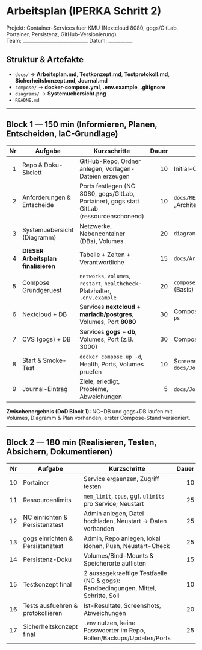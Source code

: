 # Arbeitsplan (IPERKA Schritt 2)

Projekt: Container-Services fuer KMU (Nextcloud 8080, gogs/GitLab, Portainer, Persistenz, GitHub-Versionierung)  
Team: ___________________________      Datum: __________

## Struktur & Artefakte
- `docs/` → **Arbeitsplan.md**, **Testkonzept.md**, **Testprotokoll.md**, **Sicherheitskonzept.md**, **Journal.md**
- `compose/` → **docker-compose.yml**, **.env.example**, **.gitignore**
- `diagrams/` → **Systemuebersicht.png**
- `README.md`

---

## Block 1 — 150 min (Informieren, Planen, Entscheiden, IaC-Grundlage)

| Nr | Aufgabe | Kurzschritte | Dauer | Deliverables | Raster / HANOK |
|---:|---|---|---:|---|---|
| 1 | Repo & Doku-Skelett | GitHub-Repo, Ordner anlegen, Vorlagen-Dateien erzeugen | 10 | Initial-Commit „Projektstruktur“ | Versionsverwaltung • M169 1.4 |
| 2 | Anforderungen & Entscheide | Ports festlegen (NC 8080, gogs/GitLab, Portainer), gogs statt GitLab (ressourcenschonend) | 10 | `docs/README`-Notiz „Architektur-Entscheide“ | Dokumentation • M347 2.4 |
| 3 | Systemuebersicht (Diagramm) | Netzwerke, Nebencontainer (DBs), Volumes | 20 | `diagrams/Systemuebersicht.png` | IaC • M169 1.5/1.6 • M347 2.1 |
| 4 | **DIESER Arbeitsplan finalisieren** | Tabelle + Zeiten + Verantwortliche | 15 | `docs/Arbeitsplan.md` | Doku-Gliederung |
| 5 | Compose Grundgeruest | `networks`, `volumes`, `restart`, `healthcheck`-Platzhalter, `.env.example` | 20 | `compose/docker-compose.yml` (Basis) | IaC • M169 1.6 |
| 6 | Nextcloud + DB | Services **nextcloud** + **mariadb/postgres**, Volumes, Port **8080** | 30 | Compose + Screenshot `docker ps` | IaC/Persistenz • M169 1.6 |
| 7 | CVS (gogs) + DB | Services **gogs** + **db**, Volumes, Port (z.B. 3000) | 30 | Compose + Screenshot | IaC/Persistenz • M347 2.1 |
| 8 | Start & Smoke-Test | `docker compose up -d`, Health, Ports, Volumes pruefen | 10 | Screenshots in `docs/Journal.md` | Testkonzept (Vorstufe) |
| 9 | Journal-Eintrag | Ziele, erledigt, Probleme, Abweichungen | 5 | `docs/Journal.md` (Block 1) | Arbeitsjournal |

**Zwischenergebnis (DoD Block 1):** NC+DB und gogs+DB laufen mit Volumes, Diagramm & Plan vorhanden, erster Compose-Stand versioniert.

---

## Block 2 — 180 min (Realisieren, Testen, Absichern, Dokumentieren)

| Nr | Aufgabe | Kurzschritte | Dauer | Deliverables | Raster / HANOK |
|---:|---|---|---:|---|---|
| 10 | Portainer | Service ergaenzen, Zugriff testen | 10 | Compose + Screenshot | IaC |
| 11 | Ressourcenlimits | `mem_limit`, `cpus`, ggf. `ulimits` pro Service; Neustart | 25 | Compose-Diff + Portainer-Screenshot | **Ressourcenbeschraenkungen** |
| 12 | NC einrichten & Persistenztest | Admin anlegen, Datei hochladen, Neustart → Daten vorhanden | 25 | Testbeleg + Screenshot | Test/Protokoll • M169 3.3 |
| 13 | gogs einrichten & Persistenztest | Admin, Repo anlegen, lokal klonen, Push, Neustart-Check | 25 | Testbeleg + Screenshot | Test/Protokoll |
| 14 | Persistenz-Doku | Volumes/Bind-Mounts & Speicherorte auflisten | 15 | Abschnitt in `docs/README`/`Arbeitsplan` | IaC/Persistenz |
| 15 | Testkonzept final | 2 aussagekraeftige Testfaelle (NC & gogs): Randbedingungen, Mittel, Schritte, Soll | 10 | `docs/Testkonzept.md` | **Testkonzept** |
| 16 | Tests ausfuehren & protokollieren | Ist-Resultate, Screenshots, Abweichungen | 20 | `docs/Testprotokoll.md` | **Testprotokoll** |
| 17 | Sicherheitskonzept final | `.env` nutzen, keine Passwoerter im Repo, Rollen/Backups/Updates/Ports | 25 | `docs/Sicherheitskonzept.md` + `.gitignore` | **Sicherheitskonzept** • M169 1.
